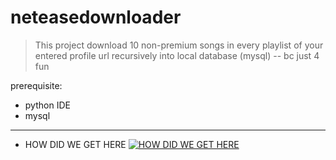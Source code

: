 # neteasedownloader

> This project download 10 non-premium songs in every playlist of your entered profile url recursively
> into local database (mysql) -- bc just 4 fun

prerequisite:
* python IDE
* mysql


---
* HOW DID WE GET HERE
[![HOW DID WE GET HERE](https://s4.ax1x.com/2021/12/16/T9PRu6.png)](https://imgtu.com/i/T9PRu6)
